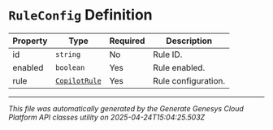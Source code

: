 # `RuleConfig` Definition

| Property | Type | Required | Description |
|----------|------|----------|-------------|
| id | `string` | No | Rule ID. |
| enabled | `boolean` | Yes | Rule enabled. |
| rule | [`CopilotRule`](copilotrule-definition.md) | Yes | Rule configuration. |

---

*This file was automatically generated by the Generate Genesys Cloud Platform API classes utility on 2025-04-24T15:04:25.503Z*